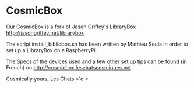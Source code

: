 CosmicBox
=========

Our CosmicBox is a fork of Jason Griffey's LibraryBox http://jasongriffey.net/librarybox

The script install_bibliobox.sh has been written by Mathieu Soula in order to set up a LibraryBox on a RaspberryPi.

The Specs of the devices used and a few other set up tips can be found (in French) on http://cosmicbox.leschatscosmiques.net


Cosmically yours, 
Les Chats >'o'<
